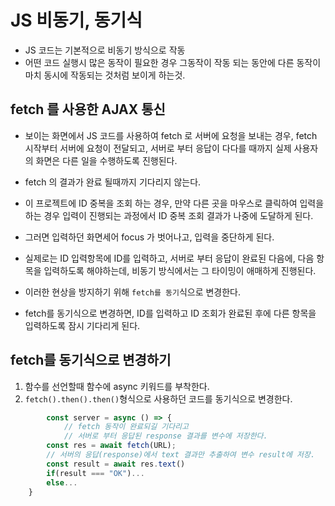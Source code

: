 # JS 비동기, 동기식
- JS 코드는 기본적으로 비동기 방식으로 작동
- 어떤 코드 실행시 많은 동작이 필요한 경우 그동작이 작동 되는 동안에 다른 동작이 마치 동시에 작동되는 것처럼 보이게 하는것.

## fetch 를 사용한 AJAX 통신
- 보이는 화면에서 JS 코드를 사용하여 fetch 로 서버에 요청을 보내는 경우, fetch 시작부터 서버에 요청이 전달되고, 서버로 부터 응답이 다다를 때까지 실제 사용자의 화면은 다른 일을 수행하도록 진행된다.
- fetch 의 결과가 완료 될때까지 기다리지 않는다.
- 이 프로젝트에 ID 중복을 조회 하는 경우, 만약 다른 곳을 마우스로 클릭하여 입력을 하는 경우 입력이 진행되는 과정에서 ID 중복 조회 결과가 나중에 도달하게 된다.
- 그러면 입력하던 화면세어 focus 가 벗어나고, 입력을 중단하게 된다.
- 실제로는 ID 입력항목에 ID를 입력하고, 서버로 부터 응답이 완료된 다음에, 다음 항목을 입력하도록 해야하는데, 비동기 방식에서는 그 타이밍이 애매하게 진행된다.

- 이러한 현상을 방지하기 위해 `fetch를 동기`식으로 변경한다.
- fetch를 동기식으로 변경하면, ID를 입력하고 ID 조회가 완료된 후에 다른 항목을 입력하도록 잠시 기다리게 된다. 

## fetch를 동기식으로 변경하기
1. 함수를 선언할때 함수에 async 키워드를 부착한다.
2. `fetch().then().then()`형식으로 사용하던 코드를 동기식으로 변경한다.
```js
		const server = async () => {
			// fetch 동작이 완료되길 기다리고
			// 서버로 부터 응답된 response 결과를 변수에 저장한다.
		const res = await fetch(URL);
		// 서버의 응답(response)에서 text 결과만 추출하여 변수 result에 저장.
		const result = await res.text()
		if(result === "OK")...
		else...
	}
```